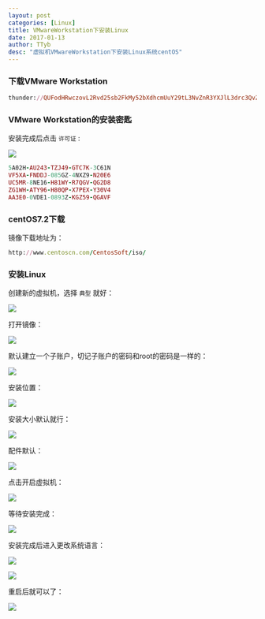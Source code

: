 ```yaml
---
layout: post
categories: [Linux]
title: VMwareWorkstation下安装Linux
date: 2017-01-13
author: TTyb
desc: "虚拟机VMwareWorkstation下安装Linux系统centOS"
---
```


### 下载VMware Workstation

~~~ruby
thunder://QUFodHRwczovL2Rvd25sb2FkMy52bXdhcmUuY29tL3NvZnR3YXJlL3drc3QvZmlsZS9WTXdhcmUtd29ya3N0YXRpb24tZnVsbC0xMi41LjEtNDU0MjA2NS5leGVaWg==
~~~

### VMware Workstation的安装密匙

安装完成后点击 `许可证` :

<p style="text-align:center"><img src="/static/postimage/linux/vmware/996148-20170113115136431-33090420.png" class="img-responsive" style="display: block; margin-right: auto; margin-left: auto;"></p>


~~~ruby
5A02H-AU243-TZJ49-GTC7K-3C61N
VF5XA-FNDDJ-085GZ-4NXZ9-N20E6
UC5MR-8NE16-H81WY-R7QGV-QG2D8
ZG1WH-ATY96-H80QP-X7PEX-Y30V4
AA3E0-0VDE1-0893Z-KGZ59-QGAVF
~~~

### centOS7.2下载

镜像下载地址为：

~~~ruby
http://www.centoscn.com/CentosSoft/iso/
~~~

### 安装Linux

创建新的虚拟机，选择 `典型` 就好：

<p style="text-align:center"><img src="/static/postimage/linux/vmware/996148-20170113115605166-787245971.png" class="img-responsive" style="display: block; margin-right: auto; margin-left: auto;"></p>

打开镜像：

<p style="text-align:center"><img src="/static/postimage/linux/vmware/996148-20170113115736041-2100624258.png" class="img-responsive" style="display: block; margin-right: auto; margin-left: auto;"></p>

默认建立一个子账户，切记子账户的密码和root的密码是一样的：

<p style="text-align:center"><img src="/static/postimage/linux/vmware/996148-20170113115832791-511901560.png" class="img-responsive" style="display: block; margin-right: auto; margin-left: auto;"></p>

安装位置：

<p style="text-align:center"><img src="/static/postimage/linux/vmware/996148-20170113115908119-682208506.png" class="img-responsive" style="display: block; margin-right: auto; margin-left: auto;"></p>

安装大小默认就行：

<p style="text-align:center"><img src="/static/postimage/linux/vmware/996148-20170113120012603-467813798.png" class="img-responsive" style="display: block; margin-right: auto; margin-left: auto;"></p>

配件默认：

<p style="text-align:center"><img src="/static/postimage/linux/vmware/996148-20170113120034697-1201498792.png" class="img-responsive" style="display: block; margin-right: auto; margin-left: auto;"></p>

点击开启虚拟机：

<p style="text-align:center"><img src="/static/postimage/linux/vmware/996148-20170113120145369-1358725234.png" class="img-responsive" style="display: block; margin-right: auto; margin-left: auto;"></p>

等待安装完成：

<p style="text-align:center"><img src="/static/postimage/linux/vmware/996148-20170113120220119-1367107254.png" class="img-responsive" style="display: block; margin-right: auto; margin-left: auto;"></p>

安装完成后进入更改系统语言：

<p style="text-align:center"><img src="/static/postimage/linux/vmware/996148-20170113134152994-395627175.png" class="img-responsive" style="display: block; margin-right: auto; margin-left: auto;"></p>

<p style="text-align:center"><img src="/static/postimage/linux/vmware/996148-20170113134413088-1321814237.png" class="img-responsive" style="display: block; margin-right: auto; margin-left: auto;"></p>

重启后就可以了：

<p style="text-align:center"><img src="/static/postimage/linux/vmware/996148-20170113134439306-2069274517.png" class="img-responsive" style="display: block; margin-right: auto; margin-left: auto;"></p>